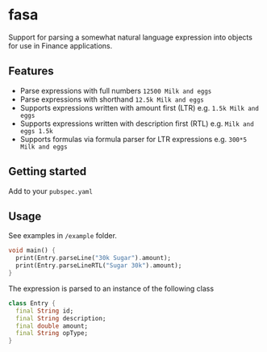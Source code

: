 # fasa

Support for parsing a somewhat natural language expression into objects for use in Finance applications. 

## Features

- Parse expressions with full numbers `12500 Milk and eggs`
- Parse expressions with shorthand `12.5k Milk and eggs`
- Supports expressions written with amount first (LTR)  e.g. `1.5k Milk and eggs`
- Supports expressions written with description first (RTL) e.g. `Milk and eggs 1.5k`
- Supports formulas via formula parser for LTR expressions e.g. `300*5 Milk and eggs`

## Getting started

Add to your `pubspec.yaml`

## Usage

See examples in `/example` folder. 

```dart
void main() {
  print(Entry.parseLine("30k Sugar").amount);
  print(Entry.parseLineRTL("Sugar 30k").amount);
}
```

The expression is parsed to an instance of the following class

```dart
class Entry {
  final String id;
  final String description;
  final double amount;
  final String opType;
}
```

